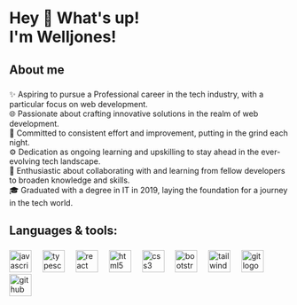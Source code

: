 <h1 align="left">Hey 👋 What's up!<br>I'm Welljones!</h1>

###

<h2 align="left">About me</h2>

###

<p align="left">✨ Aspiring to pursue a Professional career in the tech industry, with a particular focus on web development.<br>🌐 Passionate about crafting innovative solutions in the realm of web development.<br>🎯 Committed to consistent effort and improvement, putting in the grind each night.<br>⚙️ Dedication as ongoing learning and upskilling to stay ahead in the ever-evolving tech landscape.<br>🤝 Enthusiastic about collaborating with and learning from fellow developers to broaden knowledge and skills.<br>🎓 Graduated with a degree in IT in 2019, laying the foundation for a journey in the tech world.</p>

###

<h2 align="left">Languages & tools:</h2>

###

<div align="left">
  <img src="https://cdn.jsdelivr.net/gh/devicons/devicon/icons/javascript/javascript-original.svg" height="40" alt="javascript logo"  />
  <img width="12" />
  <img src="https://cdn.jsdelivr.net/gh/devicons/devicon/icons/typescript/typescript-original.svg" height="40" alt="typescript logo"  />
  <img width="12" />
  <img src="https://cdn.jsdelivr.net/gh/devicons/devicon/icons/react/react-original.svg" height="40" alt="react logo"  />
  <img width="12" />
  <img src="https://cdn.jsdelivr.net/gh/devicons/devicon/icons/html5/html5-original.svg" height="40" alt="html5 logo"  />
  <img width="12" />
  <img src="https://cdn.jsdelivr.net/gh/devicons/devicon/icons/css3/css3-original.svg" height="40" alt="css3 logo"  />
  <img width="12" />
  <img src="https://cdn.jsdelivr.net/gh/devicons/devicon/icons/bootstrap/bootstrap-original.svg" height="40" alt="bootstrap logo"  />
  <img width="12" />
  <img src="https://cdn.jsdelivr.net/gh/devicons/devicon/icons/tailwindcss/tailwindcss-original-wordmark.svg" height="40" alt="tailwindcss logo"  />
  <img width="12" />
  <img src="https://cdn.jsdelivr.net/gh/devicons/devicon/icons/git/git-original.svg" height="40" alt="git logo"  />
  <img width="12" />
  <img src="https://cdn.jsdelivr.net/gh/devicons/devicon/icons/github/github-original.svg" height="40" alt="github logo"  />
</div>

###
